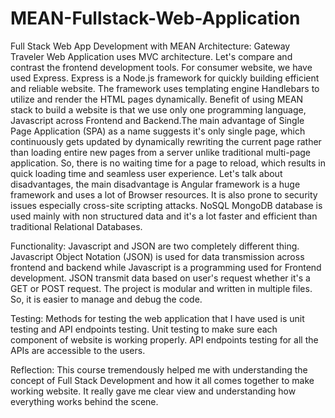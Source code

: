 # MEAN-Fullstack-Web-Application
Full Stack Web App Development with MEAN
Architecture:
Gateway Traveler Web Application uses MVC architecture. Let's compare and contrast the frontend development tools. For consumer website, we have used Express. Express is a Node.js framework for quickly building efficient and reliable website. The framework uses templating engine Handlebars to utilize and render the HTML pages dynamically. Benefit of using MEAN stack to build a website is that we use only one programming language, Javascript across Frontend and Backend.The main advantage of Single Page Application (SPA) as a name suggests it's only single page, which continuously gets updated by dynamically rewriting the current page rather than loading entire new pages from a server unlike traditional multi-page application. So, there is no waiting time for a page to reload, which results in quick loading time and seamless user experience. Let's talk about disadvantages, the main disadvantage is Angular framework is a huge framework and uses a lot of Browser resources. It is also prone to security issues especially cross-site scripting attacks.
NoSQL MongoDB database is used mainly with non structured data and it's a lot faster and efficient than traditional Relational Databases.

Functionality:
Javascript and JSON are two completely different thing. Javascript Object Notation (JSON) is used for data transmission across frontend and backend while Javascript is a programming used for Frontend development. JSON transmit data based on user's request whether it's a GET or POST request. The project is modular and written in multiple files. So, it is easier to manage and debug the code.

Testing:
Methods for testing the web application that I have used is unit testing and API endpoints testing. Unit testing to make sure each component of website is working properly. API endpoints testing for all the APIs are accessible to the users.

Reflection:
This course tremendously helped me with understanding the concept of Full Stack Development and how it all comes together to make working website. It really gave me clear view and understanding how everything works behind the scene. 
